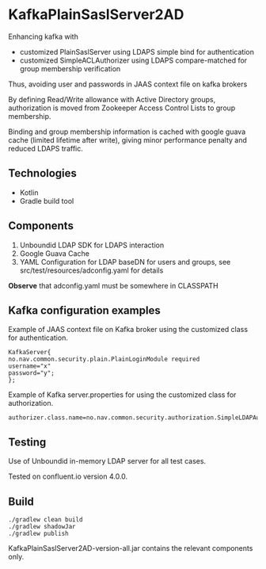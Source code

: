# KafkaPlainSaslServer2AD
Enhancing kafka with
- customized PlainSaslServer using LDAPS simple bind for authentication
- customized SimpleACLAuthorizer using LDAPS compare-matched for group membership verification

Thus, avoiding user and passwords in JAAS context file on kafka brokers

By defining Read/Write allowance with Active Directory groups, authorization is moved from 
Zookeeper Access Control Lists to group membership.

Binding and group membership information is cached with google guava cache (limited lifetime after write),
giving minor performance penalty and reduced LDAPS traffic.

## Technologies
- Kotlin
- Gradle build tool

## Components

1. Unboundid LDAP SDK for LDAPS interaction
2. Google Guava Cache
3. YAML Configuration for LDAP baseDN for users and groups, see src/test/resources/adconfig.yaml for details

**Observe** that adconfig.yaml must be somewhere in CLASSPATH

## Kafka configuration examples

Example of JAAS context file on Kafka broker using the customized class for
authentication.

```
KafkaServer{
no.nav.common.security.plain.PlainLoginModule required
username="x"
password="y";
};
```

Example of Kafka server.properties for using the customized class for authorization.

```
authorizer.class.name=no.nav.common.security.authorization.SimpleLDAPAuthorizer
```


## Testing

Use of Unboundid in-memory LDAP server for all test cases.

Tested on confluent.io version 4.0.0.

## Build 

```
./gradlew clean build
./gradlew shadowJar
./gradlew publish
```

KafkaPlainSaslServer2AD-version-all.jar contains the relevant components only.

